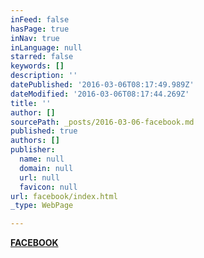 ```yaml
---
inFeed: false
hasPage: true
inNav: true
inLanguage: null
starred: false
keywords: []
description: ''
datePublished: '2016-03-06T08:17:49.989Z'
dateModified: '2016-03-06T08:17:44.269Z'
title: ''
author: []
sourcePath: _posts/2016-03-06-facebook.md
published: true
authors: []
publisher:
  name: null
  domain: null
  url: null
  favicon: null
url: facebook/index.html
_type: WebPage

---
```

[**FACEBOOK**][0]

[0]: https://www.facebook.com/KingTAGZ1/